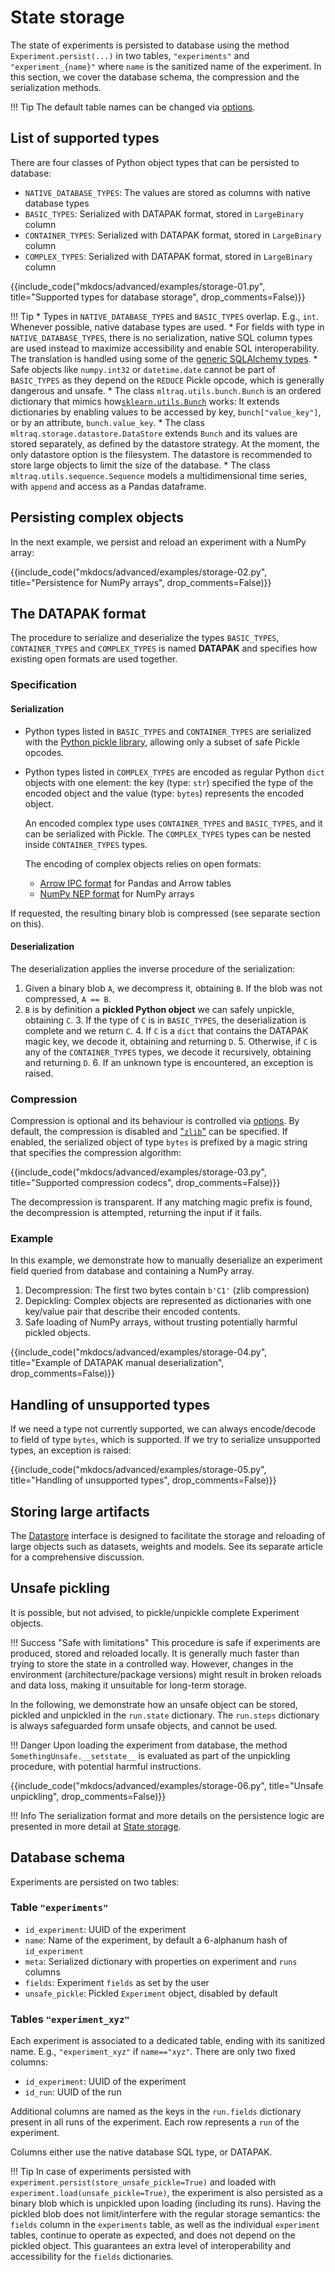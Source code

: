 # State storage


The state of experiments is persisted to database using the method `Experiment.persist(...)` in two tables, `"experiments"` and `"experiment_{name}"` where `name` is the sanitized name of the experiment. In this section, we cover the database schema, the compression and the serialization methods.

!!! Tip
    The default table names can be changed via [options](./options.md).


## List of supported types

There are four classes of Python object types that can be persisted to database:

* `NATIVE_DATABASE_TYPES`: The values are stored as columns with native database types
* `BASIC_TYPES`: Serialized with DATAPAK format, stored in `LargeBinary` column
* `CONTAINER_TYPES`: Serialized with DATAPAK format, stored in `LargeBinary` column
* `COMPLEX_TYPES`: Serialized with DATAPAK format, stored in `LargeBinary` column

{{include_code("mkdocs/advanced/examples/storage-01.py", title="Supported types for database storage", 
drop_comments=False)}}

!!! Tip
    * Types in `NATIVE_DATABASE_TYPES` and `BASIC_TYPES` overlap. E.g., `int`. Whenever possible, native database types are used.
    * For fields with type in `NATIVE_DATABASE_TYPES`, there is no serialization, native SQL column types are used instead to maximize accessibility and enable SQL interoperability. The translation is handled using some of the [generic SQLAlchemy types](https://docs.sqlalchemy.org/en/20/core/type_basics.html#generic-camelcase-types).
    * Safe objects like `numpy.int32` or `datetime.date` cannot be part of `BASIC_TYPES` as they 
    depend on the `REDUCE` Pickle opcode, which is generally dangerous and unsafe.
    * The class `mltraq.utils.bunch.Bunch` is an ordered dictionary that mimics how[`sklearn.utils.Bunch`](https://scikit-learn.org/stable/modules/generated/sklearn.utils.Bunch.html) works: It extends dictionaries by enabling values to be accessed by key, `bunch["value_key"]`, or by an attribute, `bunch.value_key`.
    * The class `mltraq.storage.datastore.DataStore` extends `Bunch` and its values are stored separately, as defined by the datastore strategy. At the moment, the only datastore option is the filesystem. The datastore is recommended to store large objects to limit the size of the database.
    * The class `mltraq.utils.sequence.Sequence` models a multidimensional time series, with `append` and access as a Pandas dataframe.

## Persisting complex objects

In the next example, we persist and reload an experiment with a NumPy array:

{{include_code("mkdocs/advanced/examples/storage-02.py", title="Persistence for NumPy arrays", drop_comments=False)}}

## The DATAPAK format

The procedure to serialize and deserialize the types `BASIC_TYPES`, `CONTAINER_TYPES` and `COMPLEX_TYPES` is named **DATAPAK** and specifies how existing open formats are used together.

### Specification

#### Serialization

* Python types listed in `BASIC_TYPES` and `CONTAINER_TYPES` are serialized with the [Python pickle library](https://docs.python.org/3/library/pickle.html), allowing only a subset of safe Pickle opcodes.

* Python types listed in  `COMPLEX_TYPES` are encoded as regular Python `dict` objects with one element: the key (type: `str`) specified the type of the encoded object and the value (type: `bytes`) represents the encoded object.  

    An encoded complex type uses `CONTAINER_TYPES` and `BASIC_TYPES`, and it can be serialized with Pickle. The `COMPLEX_TYPES` types can be nested inside `CONTAINER_TYPES` types.

    The encoding of complex objects relies on open formats:

    * [Arrow IPC format](https://arrow.apache.org/docs/python/ipc.html) for Pandas and Arrow tables
    * [NumPy NEP format](https://github.com/numpy/numpy/blob/main/doc/neps/nep-0001-npy-format.rst) for NumPy arrays

If requested, the resulting binary blob is compressed (see separate section on this).

#### Deserialization

The deserialization applies the inverse procedure of the serialization:

1. Given a binary blob `A`, we decompress it, obtaining `B`. If the blob was not compressed, `A == B`.
2. `B` is by definition a **pickled Python object** we can safely unpickle, obtaining `C`. 
    3. If the type of `C` is in `BASIC_TYPES`, the deserialization is complete and we return `C`.
    4. If `C` is a `dict` that contains the DATAPAK magic key, we decode it, obtaining and returning `D`.
    5. Otherwise, if `C` is any of the `CONTAINER_TYPES` types, we decode it recursively, obtaining and returning `D`.
    6. If an unknown type is encountered, an exception is raised.

### Compression

Compression is optional and its behaviour is controlled via [options](./options.md).
By default, the compression is disabled and ["`zlib`"](https://docs.python.org/3/library/zlib.html) can be specified.
If enabled, the serialized object of type `bytes` is prefixed by a magic string that specifies the compression algorithm:

{{include_code("mkdocs/advanced/examples/storage-03.py", title="Supported compression codecs", 
drop_comments=False)}}

The decompression is transparent.
If any matching magic prefix is found, the decompression is attempted, returning the input if it fails.

### Example

In this example, we demonstrate how to manually deserialize an experiment field queried from database and containing a NumPy array.

1. Decompression: The first two bytes contain `b'C1'` (zlib compression)
2. Depickling: Complex objects are represented as dictionaries with one key/value pair that describe their encoded contents.
3. Safe loading of NumPy arrays, without trusting potentially harmful pickled objects.

{{include_code("mkdocs/advanced/examples/storage-04.py", title="Example of DATAPAK manual deserialization", drop_comments=False)}}

## Handling of unsupported types

If we need a type not currently supported, we can always encode/decode to field of type `bytes`,
which is supported. If we try to serialize unsupported types, an exception is raised:

{{include_code("mkdocs/advanced/examples/storage-05.py", title="Handling of unsupported types", drop_comments=False)}}

## Storing large artifacts

The [Datastore](./datastore.md) interface is designed to facilitate the storage and reloading of large objects such as datasets, weights and models. See its separate article for a comprehensive discussion.

## Unsafe pickling

It is possible, but not advised, to pickle/unpickle complete Experiment objects.

!!! Success "Safe with limitations"
    This procedure is safe if experiments are produced, stored and reloaded locally.
    It is generally much faster than trying to store the state in a controlled way.
    However, changes in the environment (architecture/package versions) might result
    in broken reloads and data loss, making it unsuitable for long-term storage.

In the following, we demonstrate how an unsafe object can be stored, pickled and unpickled in the `run.state` dictionary. The `run.steps` dictionary is always safeguarded form unsafe objects, and cannot be used.

!!! Danger
    Upon loading the experiment from database, the method `SomethingUnsafe.__setstate__` is evaluated as part of the unpickling procedure, with potential harmful instructions.

{{include_code("mkdocs/advanced/examples/storage-06.py", title="Unsafe unpickling", drop_comments=False)}}

!!! Info
    The serialization format and more details on the persistence logic are presented in more detail at [State storage](../advanced/storage.md).


## Database schema

Experiments are persisted on two tables:

### Table `"experiments"`

* `id_experiment`: UUID of the experiment
* `name`: Name of the experiment, by default a 6-alphanum hash of `id_experiment`
* `meta`: Serialized dictionary with properties on experiment and `runs` columns
* `fields`: Experiment `fields` as set by the user
* `unsafe_pickle`: Pickled `Experiment` object, disabled by default

### Tables `"experiment_xyz"`

Each experiment is associated to a dedicated table, ending with its sanitized name. E.g., `"experiment_xyz"` if `name=="xyz"`. There are only two fixed columns:

* `id_experiment`: UUID of the experiment
* `id_run`: UUID of the run

Additional columns are named as the keys in the `run.fields` dictionary present in all runs of the experiment.
Each row represents a `run` of the experiment.

Columns either use the native database SQL type, or DATAPAK.

!!! Tip
    In case of experiments persisted with `experiment.persist(store_unsafe_pickle=True)` and loaded with `experiment.load(unsafe_pickle=True)`, the experiment is also persisted as a binary blob which is unpickled upon loading (including its runs). Having the pickled blob does not limit/interfere with the regular storage semantics: the `fields` column in the `experiments` table, as well as the individual `experiment` tables, continue to operate as expected, and does not depend on the pickled object. This guarantees an extra level of interoperability and accessibility for the `fields` dictionaries.


